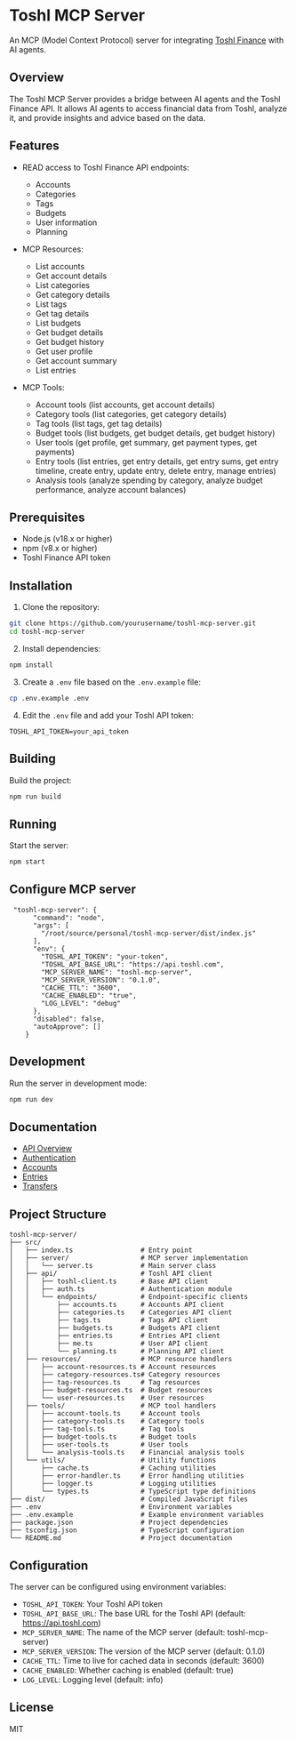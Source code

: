 # Toshl MCP Server

An MCP (Model Context Protocol) server for integrating [Toshl Finance](https://toshl.com/) with AI agents.

## Overview

The Toshl MCP Server provides a bridge between AI agents and the Toshl Finance API. It allows AI agents to access financial data from Toshl, analyze it, and provide insights and advice based on the data.

## Features

- READ access to Toshl Finance API endpoints:

  - Accounts
  - Categories
  - Tags
  - Budgets
  - User information
  - Planning

- MCP Resources:

  - List accounts
  - Get account details
  - List categories
  - Get category details
  - List tags
  - Get tag details
  - List budgets
  - Get budget details
  - Get budget history
  - Get user profile
  - Get account summary
  - List entries

- MCP Tools:
  - Account tools (list accounts, get account details)
  - Category tools (list categories, get category details)
  - Tag tools (list tags, get tag details)
  - Budget tools (list budgets, get budget details, get budget history)
  - User tools (get profile, get summary, get payment types, get payments)
  - Entry tools (list entries, get entry details, get entry sums, get entry timeline, create entry, update entry, delete entry, manage entries)
  - Analysis tools (analyze spending by category, analyze budget performance, analyze account balances)

## Prerequisites

- Node.js (v18.x or higher)
- npm (v8.x or higher)
- Toshl Finance API token

## Installation

1. Clone the repository:

```bash
git clone https://github.com/yourusername/toshl-mcp-server.git
cd toshl-mcp-server
```

2. Install dependencies:

```bash
npm install
```

3. Create a `.env` file based on the `.env.example` file:

```bash
cp .env.example .env
```

4. Edit the `.env` file and add your Toshl API token:

```
TOSHL_API_TOKEN=your_api_token
```

## Building

Build the project:

```bash
npm run build
```

## Running

Start the server:

```bash
npm start
```

## Configure MCP server

```
 "toshl-mcp-server": {
      "command": "node",
      "args": [
        "/root/source/personal/toshl-mcp-server/dist/index.js"
      ],
      "env": {
        "TOSHL_API_TOKEN": "your-token",
        "TOSHL_API_BASE_URL": "https://api.toshl.com",
        "MCP_SERVER_NAME": "toshl-mcp-server",
        "MCP_SERVER_VERSION": "0.1.0",
        "CACHE_TTL": "3600",
        "CACHE_ENABLED": "true",
        "LOG_LEVEL": "debug"
      },
      "disabled": false,
      "autoApprove": []
    }
```

## Development

Run the server in development mode:

```bash
npm run dev
```

## Documentation

- [API Overview](docs/api/overview.md)
- [Authentication](docs/api/auth.md)
- [Accounts](docs/api/accounts.md)
- [Entries](docs/api/entries.md)
- [Transfers](docs/api/transfers.md)

## Project Structure

```
toshl-mcp-server/
├── src/
│   ├── index.ts                 # Entry point
│   ├── server/                  # MCP server implementation
│   │   └── server.ts            # Main server class
│   ├── api/                     # Toshl API client
│   │   ├── toshl-client.ts      # Base API client
│   │   ├── auth.ts              # Authentication module
│   │   └── endpoints/           # Endpoint-specific clients
│   │       ├── accounts.ts      # Accounts API client
│   │       ├── categories.ts    # Categories API client
│   │       ├── tags.ts          # Tags API client
│   │       ├── budgets.ts       # Budgets API client
│   │       ├── entries.ts       # Entries API client
│   │       ├── me.ts            # User API client
│   │       └── planning.ts      # Planning API client
│   ├── resources/               # MCP resource handlers
│   │   ├── account-resources.ts # Account resources
│   │   ├── category-resources.ts# Category resources
│   │   ├── tag-resources.ts     # Tag resources
│   │   ├── budget-resources.ts  # Budget resources
│   │   └── user-resources.ts    # User resources
│   ├── tools/                   # MCP tool handlers
│   │   ├── account-tools.ts     # Account tools
│   │   ├── category-tools.ts    # Category tools
│   │   ├── tag-tools.ts         # Tag tools
│   │   ├── budget-tools.ts      # Budget tools
│   │   ├── user-tools.ts        # User tools
│   │   └── analysis-tools.ts    # Financial analysis tools
│   └── utils/                   # Utility functions
│       ├── cache.ts             # Caching utilities
│       ├── error-handler.ts     # Error handling utilities
│       ├── logger.ts            # Logging utilities
│       └── types.ts             # TypeScript type definitions
├── dist/                        # Compiled JavaScript files
├── .env                         # Environment variables
├── .env.example                 # Example environment variables
├── package.json                 # Project dependencies
├── tsconfig.json                # TypeScript configuration
└── README.md                    # Project documentation
```

## Configuration

The server can be configured using environment variables:

- `TOSHL_API_TOKEN`: Your Toshl API token
- `TOSHL_API_BASE_URL`: The base URL for the Toshl API (default: https://api.toshl.com)
- `MCP_SERVER_NAME`: The name of the MCP server (default: toshl-mcp-server)
- `MCP_SERVER_VERSION`: The version of the MCP server (default: 0.1.0)
- `CACHE_TTL`: Time to live for cached data in seconds (default: 3600)
- `CACHE_ENABLED`: Whether caching is enabled (default: true)
- `LOG_LEVEL`: Logging level (default: info)

## License

MIT
